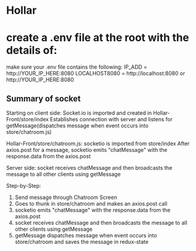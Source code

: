 # Hollar

# create a .env file at the root with the details of:

make sure your .env file contains the following:
IP_ADD = http://YOUR_IP_HERE:8080
LOCALHOST8080 = http://localhost:8080 or http://YOUR_IP_HERE:8080

## Summary of socket
Starting on client side:
Socket.io is imported and created in Hollar-Front/store/index
Establishes connection with server and listens for getMessage(dispatches message when event occurs into store/chatroom.js)

Hollar-Front/store/chatroom.js:
socketio is imported from store/index
After axios.post for a message, socketio emits "chatMessage" with the response.data from the axios.post

Server side:
socket receives chatMessage and then broadcasts the message to all other clients using getMessage

Step-by-Step:
1. Send message through Chatroom Screen
2. Goes to thunk in store/chatroom and makes an axios.post call
3. socketio emits "chatMessage" with the response.data from the axios.post
4. socket receives chatMessage and then broadcasts the message to all other clients using getMessage
5. getMessage dispatches message when event occurs into store/chatroom and saves the message in redux-state

